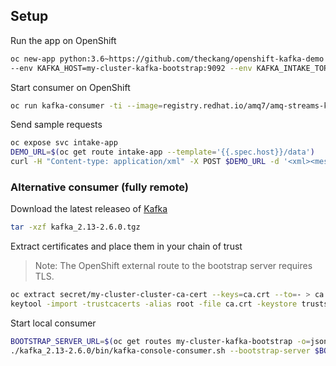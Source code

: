 ## Setup

Run the app on OpenShift

```bash
oc new-app python:3.6~https://github.com/theckang/openshift-kafka-demo --name intake-app --context-dir=intake-app \
--env KAFKA_HOST=my-cluster-kafka-bootstrap:9092 --env KAFKA_INTAKE_TOPIC=information-return-intake
```

Start consumer on OpenShift

```bash
oc run kafka-consumer -ti --image=registry.redhat.io/amq7/amq-streams-kafka-25-rhel7:1.5.0 --rm=true --restart=Never -- bin/kafka-console-consumer.sh --bootstrap-server my-cluster-kafka-bootstrap:9092 --topic information-return-intake --from-beginning
```

Send sample requests

```bash
oc expose svc intake-app
DEMO_URL=$(oc get route intake-app --template='{{.spec.host}}/data')
curl -H "Content-type: application/xml" -X POST $DEMO_URL -d '<xml><message>This is a test</message></xml>'
```


### Alternative consumer (fully remote)

Download the latest releaseo of [Kafka](https://www.apache.org/dyn/closer.cgi?path=/kafka/2.6.0/kafka_2.13-2.6.0.tgz)

```bash
tar -xzf kafka_2.13-2.6.0.tgz
```

Extract certificates and place them in your chain of trust
> Note: The OpenShift external route to the bootstrap server requires TLS.

```bash
oc extract secret/my-cluster-cluster-ca-cert --keys=ca.crt --to=- > ca.crt
keytool -import -trustcacerts -alias root -file ca.crt -keystore truststore.jks -storepass password -noprompt
```

Start local consumer

```bash
BOOTSTRAP_SERVER_URL=$(oc get routes my-cluster-kafka-bootstrap -o=jsonpath='{.status.ingress[0].host}{"\n"}'):443
./kafka_2.13-2.6.0/bin/kafka-console-consumer.sh --bootstrap-server $BOOTSTRAP_SERVER_URL --consumer-property security.protocol=SSL --consumer-property ssl.truststore.password=password --consumer-property ssl.truststore.location=./truststore.jks --topic information-return-intake
```
